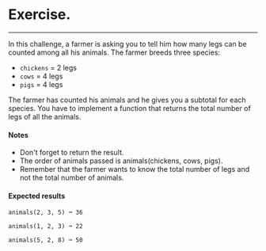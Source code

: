 # Exercise.

---

In this challenge, a farmer is asking you to tell him how many legs can be counted among all his animals. The farmer breeds three species:

- `chickens` = 2 legs
- `cows` = 4 legs
- `pigs` = 4 legs

The farmer has counted his animals and he gives you a subtotal for each species. You have to implement a function that returns the total number of legs of all the animals.

#### Notes

- Don't forget to return the result.
- The order of animals passed is animals(chickens, cows, pigs).
- Remember that the farmer wants to know the total number of legs and not the total number of animals.

#### Expected results

```
animals(2, 3, 5) ➞ 36

animals(1, 2, 3) ➞ 22

animals(5, 2, 8) ➞ 50
```
